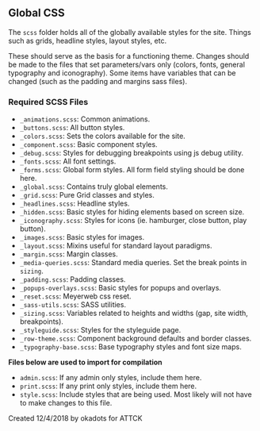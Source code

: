 
## Global CSS
The `scss` folder holds all of the globally available styles for the site. Things such as grids, headline styles, layout styles, etc. 

These should serve as the basis for a functioning theme. Changes should be made to the files that set parameters/vars only (colors, fonts, general typography and iconography). Some items have variables that can be changed (such as the padding and margins sass files). 

### Required SCSS Files
- `_animations.scss`: Common animations. 
- `_buttons.scss`: All button styles.
- `_colors.scss`: Sets the colors available for the site. 
- `_component.scss`: Basic component styles. 
- `_debug.scss`: Styles for debugging breakpoints using js debug utility.
- `_fonts.scss`: All font settings.
- `_forms.scss`: Global form styles.  All form field styling should be done here.
- `_global.scss`: Contains truly global elements. 
- `_grid.scss`: Pure Grid classes and styles. 
- `_headlines.scss`: Headline styles.
- `_hidden.scss`: Basic styles for hiding elements based on screen size. 
- `_iconography.scss`: Styles for icons (ie. hamburger, close button, play button).
- `_images.scss`: Basic styles for images. 
- `_layout.scss`: Mixins useful for standard layout paradigms.
- `_margin.scss`: Margin classes.
- `_media-queries.scss`: Standard media queries. Set the break points in `sizing`.
- `_padding.scss`: Padding classes.
- `_popups-overlays.scss`: Basic styles for popups and overlays.
- `_reset.scss`: Meyerweb css reset.
- `_sass-utils.scss`: SASS utilities.
- `_sizing.scss`: Variables related to heights and widths (gap, site width, breakpoints).
- `_styleguide.scss`: Styles for the styleguide page.
- `_row-theme.scss`: Component background defaults and border classes. 
- `_typography-base.scss`: Base typography styles and font size maps.


**Files below are used to import for compilation**
- `admin.scss`: If any admin only styles, include them here.
- `print.scss`: If any print only styles, include them here.
- `style.scss`: Include styles that are being used. Most likely will not have to make changes to this file.

Created 12/4/2018 by okadots for ATTCK
